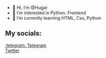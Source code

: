 - 👋 Hi, I’m @Hugar
- 👀 I’m interested in Python. Frontend
- 🌱 I’m currently learning HTML, Css, Python

## My socials:
[:telegram: Telegram](https://t.me/AENSLQWOME)  
[Twitter](https://x.com/_Hugarr)
<!---
HugarF/HugarF is a ✨ special ✨ repository because its `READM
E.md` (this file) appears on your GitHub profile.
You can click the Preview link to take a look at your changes.
--->
